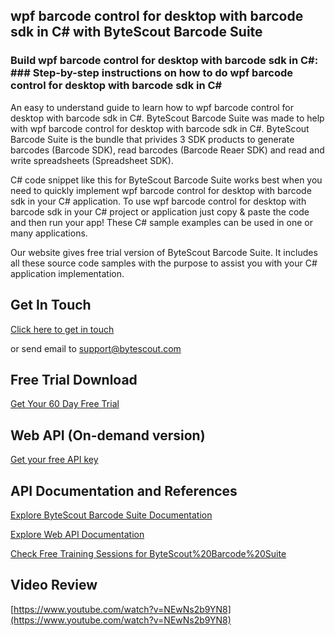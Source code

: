 ## wpf barcode control for desktop with barcode sdk in C# with ByteScout Barcode Suite

### Build wpf barcode control for desktop with barcode sdk in C#: ### Step-by-step instructions on how to do wpf barcode control for desktop with barcode sdk in C#

An easy to understand guide to learn how to wpf barcode control for desktop with barcode sdk in C#. ByteScout Barcode Suite was made to help with wpf barcode control for desktop with barcode sdk in C#. ByteScout Barcode Suite is the bundle that privides 3  SDK products to generate barcodes (Barcode SDK), read barcodes (Barcode Reaer SDK) and read and write spreadsheets (Spreadsheet SDK).

C# code snippet like this for ByteScout Barcode Suite works best when you need to quickly implement wpf barcode control for desktop with barcode sdk in your C# application. To use wpf barcode control for desktop with barcode sdk in your C# project or application just copy & paste the code and then run your app! These C# sample examples can be used in one or many applications.

Our website gives free trial version of ByteScout Barcode Suite. It includes all these source code samples with the purpose to assist you with your C# application implementation.

## Get In Touch

[Click here to get in touch](https://bytescout.zendesk.com/hc/en-us/requests/new?subject=ByteScout%20Barcode%20Suite%20Question)

or send email to [support@bytescout.com](mailto:support@bytescout.com?subject=ByteScout%20Barcode%20Suite%20Question) 

## Free Trial Download

[Get Your 60 Day Free Trial](https://bytescout.com/download/web-installer?utm_source=github-readme)

## Web API (On-demand version)

[Get your free API key](https://pdf.co/documentation/api?utm_source=github-readme)

## API Documentation and References

[Explore ByteScout Barcode Suite Documentation](https://bytescout.com/documentation/index.html?utm_source=github-readme)

[Explore Web API Documentation](https://pdf.co/documentation/api?utm_source=github-readme)

[Check Free Training Sessions for ByteScout%20Barcode%20Suite](https://academy.bytescout.com/)

## Video Review

[https://www.youtube.com/watch?v=NEwNs2b9YN8](https://www.youtube.com/watch?v=NEwNs2b9YN8)